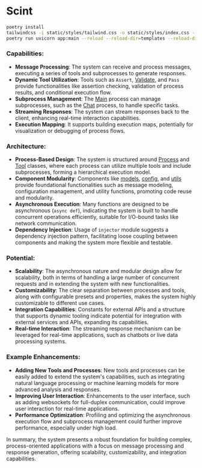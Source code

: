 # Scint

```bash
poetry install
tailwindcss -i static/styles/tailwind.css -o static/styles/index.css --watch &
poetry run uvicorn app:main --reload --reload-dir=templates --reload-dir=static
```

### Capabilities:

-   **Message Processing**: The system can receive and process messages, executing a series of tools and subprocesses to generate responses.
-   **Dynamic Tool Utilization**: Tools such as `Assert`, [Validate](file:///Users/kaechle/Developer/projects/scint/scint/processes/analysis.py#34%2C7-34%2C7), and `Pass` provide functionalities like assertion checking, validation of process results, and conditional execution flow.
-   **Subprocess Management**: The [Main](file:///Users/kaechle/Developer/projects/scint/scint/components/process.py#84%2C35-84%2C35) process can manage subprocesses, such as the [Chat](file:///Users/kaechle/Developer/projects/scint/scint/processes/messaging.py#66%2C7-66%2C7) process, to handle specific tasks.
-   **Streaming Responses**: The system can stream responses back to the client, enhancing real-time interaction capabilities.
-   **Execution Mapping**: It supports building execution maps, potentially for visualization or debugging of process flows.

### Architecture:

-   **Process-Based Design**: The system is structured around [Process](file:///Users/kaechle/Developer/projects/scint/scint/processes/status.py#3%2C40-3%2C40) and [Tool](file:///Users/kaechle/Developer/projects/scint/scint/processes/status.py#4%2C37-4%2C37) classes, where each process can utilize multiple tools and include subprocesses, forming a hierarchical execution model.
-   **Component Modularity**: Components like [models](file:///Users/kaechle/Developer/projects/scint/scint/processes/status.py#2%2C25-2%2C25), [config](file:///Users/kaechle/Developer/projects/scint/scint/processes/transform.py#39%2C6-39%2C6), and [utils](file:///Users/kaechle/Developer/projects/scint/scint/components/process.py#10%2C14-10%2C14) provide foundational functionalities such as message modeling, configuration management, and utility functions, promoting code reuse and modularity.
-   **Asynchronous Execution**: Many functions are designed to be asynchronous (`async def`), indicating the system is built to handle concurrent operations efficiently, suitable for I/O-bound tasks like network communication.
-   **Dependency Injection**: Usage of `injector` module suggests a dependency injection pattern, facilitating loose coupling between components and making the system more flexible and testable.

### Potential:

-   **Scalability**: The asynchronous nature and modular design allow for scalability, both in terms of handling a large number of concurrent requests and in extending the system with new functionalities.
-   **Customizability**: The clear separation between processes and tools, along with configurable presets and properties, makes the system highly customizable to different use cases.
-   **Integration Capabilities**: Constants for external APIs and a structure that supports dynamic tooling indicate potential for integration with external services and APIs, expanding its capabilities.
-   **Real-time Interaction**: The streaming response mechanism can be leveraged for real-time applications, such as chatbots or live data processing systems.

### Example Enhancements:

-   **Adding New Tools and Processes**: New tools and processes can be easily added to extend the system's capabilities, such as integrating natural language processing or machine learning models for more advanced analysis and responses.
-   **Improving User Interaction**: Enhancements to the user interface, such as adding websockets for full-duplex communication, could improve user interaction for real-time applications.
-   **Performance Optimization**: Profiling and optimizing the asynchronous execution flow and subprocess management could further improve performance, especially under high load.

In summary, the system presents a robust foundation for building complex, process-oriented applications with a focus on message processing and response generation, offering scalability, customizability, and integration capabilities.
